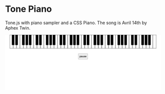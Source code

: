 # Tone Piano

Tone.js with piano sampler and a CSS Piano. The song is Avril 14th by Aphex Twin.

![piano screenshot](./piano-screenshot.png)
